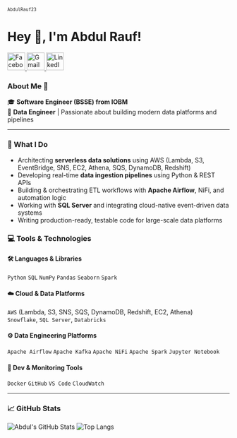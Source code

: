 <p align="left">
  <sub><code>AbdulRauf23</code></sub>
</p>

# Hey 👋, I'm Abdul Rauf!
<p align="left">
  <a href="https://www.facebook.com/share/15gMd1gAE5/" target="_blank">
    <img src="https://img.icons8.com/color/48/facebook-new.png" alt="Facebook" height="40"/>
  </a>
  <a href="mailto:rauf84273@gmail.com" target="_blank">
    <img src="https://img.icons8.com/color/48/gmail-new.png" alt="Gmail" height="40"/>
  </a>
  <a href="https://www.linkedin.com/in/abdul-rauf-01342b254" target="_blank">
    <img src="https://img.icons8.com/color/48/linkedin.png" alt="LinkedIn" height="40"/>
  </a>
</p>

### About Me 🚀

🎓 **Software Engineer (BSSE) from IOBM**  
💼 **Data Engineer** | Passionate about building modern data platforms and pipelines

---

### 🚀 What I Do

-  Architecting **serverless data solutions** using AWS (Lambda, S3, EventBridge, SNS, EC2, Athena, SQS, DynamoDB, Redshift)
-  Developing real-time **data ingestion pipelines** using Python & REST APIs
- Building & orchestrating ETL workflows with **Apache Airflow**, NiFi, and automation logic
- Working with **SQL Server** and integrating cloud-native event-driven data systems
- Writing production-ready, testable code for large-scale data platforms


### 💻 Tools & Technologies

#### 🛠 Languages & Libraries
`Python` `SQL` `NumPy` `Pandas` `Seaborn` `Spark`

#### ☁️ Cloud & Data Platforms
`AWS` (Lambda, S3, SNS, SQS, DynamoDB, Redshift, EC2, Athena)  
`Snowflake`, `SQL Server`, `Databricks`

#### ⚙️ Data Engineering Platforms
`Apache Airflow` `Apache Kafka` `Apache NiFi` `Apache Spark` `Jupyter Notebook`

#### 🧰 Dev & Monitoring Tools
`Docker` `GitHub` `VS Code` `CloudWatch`

---

### 📈 GitHub Stats

![Abdul's GitHub Stats](https://github-readme-stats.vercel.app/api?username=AbdulRauf23&show_icons=true&theme=radical)
![Top Langs](https://github-readme-stats.vercel.app/api/top-langs/?username=AbdulRauf23&layout=compact&theme=radical)
